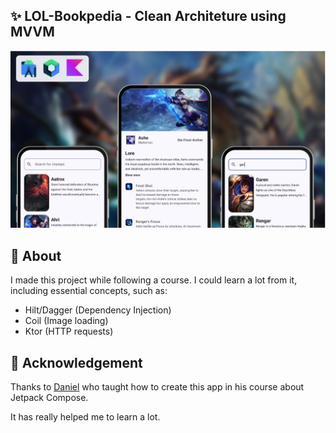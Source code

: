
## ✨ LOL-Bookpedia - Clean Architeture using MVVM
<p align="center">
  <img src="app/src/main/assets/banner.png">
</p>

## 📖 About
I made this project while following a course. I could learn a lot from it, including essential concepts, 
such as:
- Hilt/Dagger (Dependency Injection)
- Coil (Image loading)
- Ktor (HTTP requests)

## 🤗 Acknowledgement
Thanks to [Daniel](https://github.com/daniatitienei) who taught how to create this app in his course about Jetpack Compose.

It has really helped me to learn a lot.
